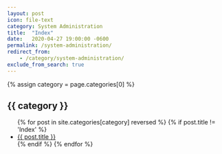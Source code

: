 ```yaml
---
layout: post
icon: file-text
category: System Administration
title:  "Index"
date:   2020-04-27 19:00:00 -0600
permalink: /system-administration/
redirect_from:
    - /category/system-administration/
exclude_from_search: true
---
```


{% assign category = page.categories[0] %}

## {{ category }}

<ul>
    {% for post in site.categories[category] reversed %}
        {% if post.title != 'Index' %}
        <li><a href='{{ post.url }}'>{{ post.title }}</a></li>
        {% endif %}
    {% endfor %}
</ul>
